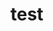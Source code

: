 <!DOCTYPE html>
<html lang="en">

<head>
  <meta http-equiv="content-type" content="text/html;charset=utf-8"/>
 </head>
 <body>
 <h1>test</h1>
 </body>
 </html>
